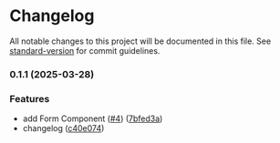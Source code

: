 # Changelog

All notable changes to this project will be documented in this file. See [standard-version](https://github.com/conventional-changelog/standard-version) for commit guidelines.

### 0.1.1 (2025-03-28)


### Features

* add Form Component ([#4](https://github.com/and0125/pre-construction-homes/issues/4)) ([7bfed3a](https://github.com/and0125/pre-construction-homes/commit/7bfed3a62e9f640b8b914d723af8ea7a85946acf))
* changelog ([c40e074](https://github.com/and0125/pre-construction-homes/commit/c40e074988f2304eba1d9ccaff855b2bbcde292a))
